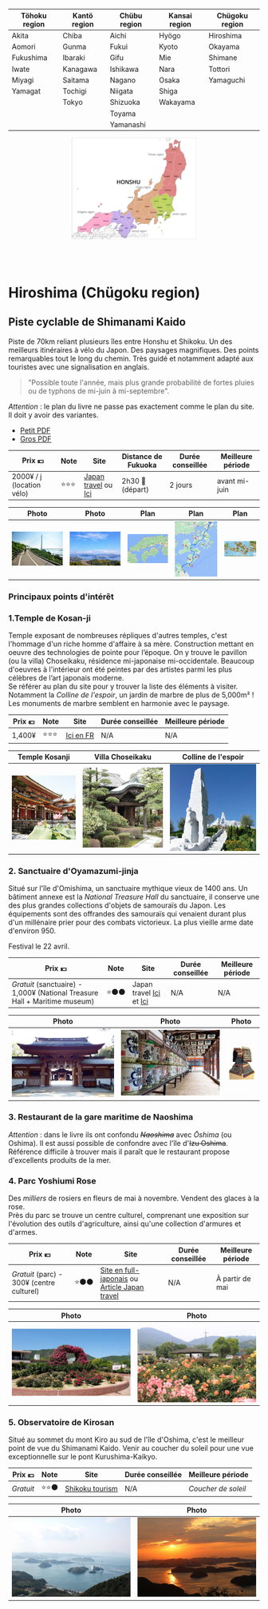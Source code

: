| Töhoku region | Kantö region | Chübu region | Kansai region | Chügoku region |
| ------------- | ------------ | ------------ | ------------- | -------------- |
| Akita         | Chiba        | Aichi        | Hyögo         | Hiroshima      |
| Aomori        | Gunma        | Fukui        | Kyoto         | Okayama        |
| Fukushima     | Ibaraki      | Gifu         | Mie           | Shimane        |
| Iwate         | Kanagawa     | Ishikawa     | Nara          | Tottori        |
| Miyagi        | Saitama      | Nagano       | Osaka         | Yamaguchi      |
| Yamagat       | Tochigi      | Niigata      | Shiga         |                |
|               | Tokyo        | Shizuoka     | Wakayama      |                |
|               |              | Toyama       |               |                |
|               |              | Yamanashi    |               |                |

<p align="center"><img src="images/honshu-prefectures-map.jpg" style="width: 250px;"></p>

<br><br>
# Hiroshima (Chügoku region)

## Piste cyclable de Shimanami Kaido

Piste de 70km reliant plusieurs îles entre Honshu et Shikoku. Un des meilleurs itinéraires à vélo du Japon. Des paysages magnifiques. Des points remarquables tout le long du chemin. Très guidé et notamment adapté aux touristes avec une signalisation en anglais.

> "Possible toute l'année, mais plus grande probabilité de fortes pluies ou de typhons de mi-juin à mi-septembre".

*Attention* : le plan du livre ne passe pas exactement comme le plan du site. Il doit y avoir des variantes.

- [Petit PDF](pdf/shimanami-kaido-petit.pdf)
- [Gros PDF](https://shimanami-cycle.or.jp/en-pamph/)

| Prix 💴                    | Note | Site                                                                                                                                              | Distance de Fukuoka | Durée conseillée | Meilleure période |
| ------------------------- | ---- | ------------------------------------------------------------------------------------------------------------------------------------------------- | ------------------- | ---------------- | ----------------- |
| 2000¥ / j (location vélo) | ⭐⭐⭐  | [Japan travel](https://en.japantravel.com/guide/a-cyclist-s-guide-to-the-shimanami-kaido/68675) ou [Ici](https://shimanami-cycle.or.jp/en-pamph/) | 2h30 🚆  (départ)    | 2 jours          | avant mi-juin     |

| Photo                             | Photo                             | Plan                                   | Plan                                   | Plan                                   |
| --------------------------------- | --------------------------------- | -------------------------------------- | -------------------------------------- | -------------------------------------- |
| ![](images/shimanami-kaido-1.jpg) | ![](images/shimanami-kaido-2.jpg) | ![](images/shimanami-kaido-plan-1.png) | ![](images/shimanami-kaido-plan-2.png) | ![](images/shimanami-kaido-plan-3.png) |

### Principaux points d'intérêt

### 1.Temple de Kosan-ji

Temple exposant de nombreuses répliques d'autres temples, c'est l'hommage d'un riche homme d'affaire à sa mère. Construction mettant en oeuvre des technologies de pointe pour l’époque. On y trouve le pavillon (ou la villa) Choseikaku, résidence mi-japonaise mi-occidentale. Beaucoup d'oeuvres à l'intérieur ont été peintes par des artistes parmi les plus célèbres de l’art japonais moderne.  
Se référer au plan du site pour y trouver la liste des éléments à visiter. Notamment la *Colline de l'espoir*, un jardin de marbre de plus de 5,000m² ! Les monuments de marbre semblent en harmonie avec le paysage.

| Prix 💴 | Note | Site                                            | Durée conseillée | Meilleure période |
| ------ | ---- | ----------------------------------------------- | ---------------- | ----------------- |
| 1,400¥ | ⭐⭐⭐  | [Ici en FR](https://www.kousanji.or.jp/french/) | N/A              | N/A               |

| Temple Kosanji                    | Villa Choseikaku                             | Colline de l'espoir                                   |
| --------------------------------- | -------------------------------------------- | ----------------------------------------------------- |
| ![](images/choseizan-kosanji.jpg) | ![](images/choseizan-kosanji-choseikaku.jpg) | ![](images/choseizan-kosanji-colline-de-l-espoir.jpg) |

### 2. Sanctuaire d'Oyamazumi-jinja

Situé sur l'île d'Omishima, un sanctuaire mythique vieux de 1400 ans. Un bâtiment annexe est la *National Treasure Hall* du sanctuaire, il conserve une des plus grandes collections d'objets de samouraïs du Japon. Les équipements sont des offrandes des samouraïs qui venaient durant plus d'un millénaire prier pour des combats victorieux. La plus vieille arme date d'environ 950.

Festival le 22 avril.

| Prix 💴                                                                     | Note | Site                                                                                                                                                            | Durée conseillée | Meilleure période |
| -------------------------------------------------------------------------- | ---- | --------------------------------------------------------------------------------------------------------------------------------------------------------------- | ---------------- | ----------------- |
| *Gratuit* (sanctuaire) - 1,000¥ (National Treasure Hall + Maritime museum) | ⭐⚫⚫  | Japan travel [Ici](https://en.japantravel.com/ehime/oyamazumi-shrine-treasure-hall/4326) et [Ici](https://en.japantravel.com/places/ehime/oyamazumi-shrine/336) | N/A              | N/A               |

| Photo                            | Photo                                  | Photo                                                    |
| -------------------------------- | -------------------------------------- | -------------------------------------------------------- |
| ![](images/oyamazumi-shrine.jpg) | ![](images/oyamazumi-jinja-shrine.jpg) | ![](images/oyamazumi-jinja-shrine-national-treasure.jpg) |

### 3. Restaurant de la gare maritime de Naoshima

*Attention* : dans le livre ils ont confondu *~~Naoshima~~* avec *Ōshima* (ou Oshima). Il est aussi possible de confondre avec l'île d'~~Izu Oshima~~.  
Référence difficile à trouver mais il paraît que le restaurant propose d'excellents produits de la mer. 

### 4. Parc Yoshiumi Rose

Des *milliers* de rosiers en fleurs de mai à novembre. Vendent des glaces à la rose.  
Près du parc se trouve un centre culturel, comprenant une exposition sur l'évolution des outils d'agriculture, ainsi qu'une collection d'armures et d'armes.

| Prix 💴                                    | Note | Site                                                                                                                                                            | Durée conseillée | Meilleure période |
| ----------------------------------------- | ---- | --------------------------------------------------------------------------------------------------------------------------------------------------------------- | ---------------- | ----------------- |
| *Gratuit* (parc) - 300¥ (centre culturel) | ⭐⚫⚫  | [Site en full-japonais](https://www.city.imabari.ehime.jp/kouen) ou [Article Japan travel](https://en.japantravel.com/ehime/yoshiumi-local-culture-center/1290) | N/A              | À partir de mai   |

| Photo                                | Photo                                |
| ------------------------------------ | ------------------------------------ |
| ![](images/yoshiomi-rose-park-1.jpg) | ![](images/yoshiomi-rose-park-2.jpg) |

### 5. Observatoire de Kirosan

Situé au sommet du mont Kiro au sud de l'île d'Oshima, c'est le meilleur point de vue du Shimanami Kaido. Venir au coucher du soleil pour une vue exceptionnelle sur le pont Kurushima-Kaikyo.

| Prix 💴    | Note | Site                                                               | Durée conseillée | Meilleure période   |
| --------- | ---- | ------------------------------------------------------------------ | ---------------- | ------------------- |
| *Gratuit* | ⭐⭐⚫  | [Shikoku tourism](https://shikoku-tourism.com/en/see-and-do/10002) | N/A              | *Coucher de soleil* |

| Photo                                 | Photo                                 |
| ------------------------------------- | ------------------------------------- |
| ![](images/kirosan-observatory-1.jpg) | ![](images/kirosan-observatory-2.jpg) |